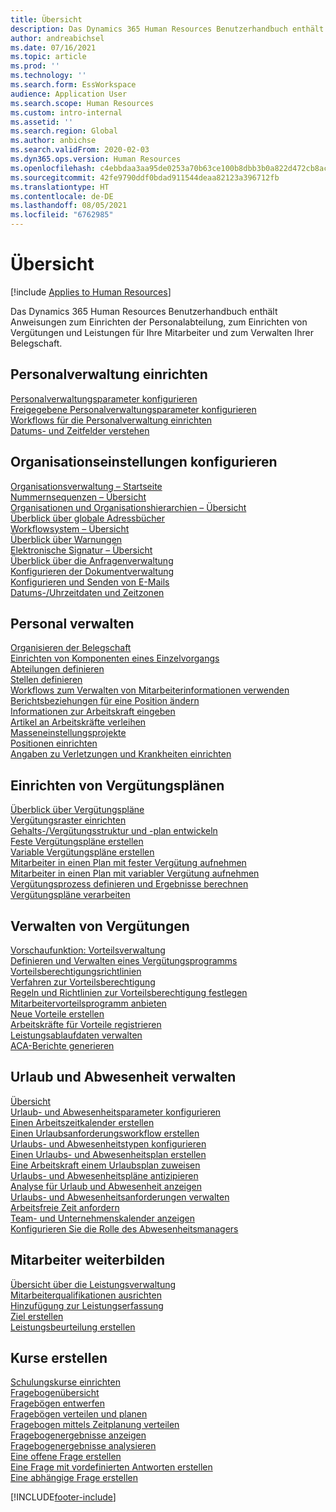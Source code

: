```yaml
---
title: Übersicht
description: Das Dynamics 365 Human Resources Benutzerhandbuch enthält Anweisungen zum Einrichten der Personalabteilung, zum Einrichten von Vergütungen und Leistungen für Ihre Mitarbeiter und zum Verwalten Ihrer Belegschaft.
author: andreabichsel
ms.date: 07/16/2021
ms.topic: article
ms.prod: ''
ms.technology: ''
ms.search.form: EssWorkspace
audience: Application User
ms.search.scope: Human Resources
ms.custom: intro-internal
ms.assetid: ''
ms.search.region: Global
ms.author: anbichse
ms.search.validFrom: 2020-02-03
ms.dyn365.ops.version: Human Resources
ms.openlocfilehash: c4ebbdaa3aa95de0253a70b63ce100b8dbb3b0a822d472cb8acedf4421fa6061
ms.sourcegitcommit: 42fe9790ddf0bdad911544deaa82123a396712fb
ms.translationtype: HT
ms.contentlocale: de-DE
ms.lasthandoff: 08/05/2021
ms.locfileid: "6762985"
---
```

# <a name="overview"></a>Übersicht

[!include [Applies to Human Resources](../includes/applies-to-hr.md)]

Das Dynamics 365 Human Resources Benutzerhandbuch enthält Anweisungen zum Einrichten der Personalabteilung, zum Einrichten von Vergütungen und Leistungen für Ihre Mitarbeiter und zum Verwalten Ihrer Belegschaft.

## <a name="set-up-human-resources"></a>Personalverwaltung einrichten

[Personalverwaltungsparameter konfigurieren](hr-setup-parameters.md)</br>
[Freigegebene Personalverwaltungsparameter konfigurieren](hr-setup-shared-parameters.md)</br>
[Workflows für die Personalverwaltung einrichten](./hr-workflow-manage-employee-information.md)</br>
[Datums- und Zeitfelder verstehen](hr-setup-date-time-fields.md)</br>

## <a name="configure-organization-settings"></a>Organisationseinstellungen konfigurieren

[Organisationsverwaltung – Startseite](../fin-ops-core/fin-ops/organization-administration/organization-administration-home-page.md?toc=/dynamics365/human-resources/toc.json)</br>
[Nummernsequenzen – Übersicht](../fin-ops-core/fin-ops/organization-administration/number-sequence-overview.md?toc=/dynamics365/human-resources/toc.json)</br>
[Organisationen und Organisationshierarchien – Übersicht](../fin-ops-core/fin-ops/organization-administration/organizations-organizational-hierarchies.md?toc=/dynamics365/human-resources/toc.json)</br>
[Überblick über globale Adressbücher](../fin-ops-core/fin-ops/organization-administration/overview-global-address-book.md?toc=/dynamics365/human-resources/toc.json)</br>
[Workflowsystem – Übersicht](../fin-ops-core/fin-ops/organization-administration/overview-workflow-system.md?toc=/dynamics365/human-resources/toc.json)</br>
[Überblick über Warnungen](../fin-ops-core/fin-ops/get-started/alerts-overview.md?toc=/dynamics365/human-resources/toc.json)</br>
[Elektronische Signatur – Übersicht](../fin-ops-core/fin-ops/organization-administration/electronic-signature-overview.md?toc=/dynamics365/human-resources/toc.json)</br>
[Überblick über die Anfragenverwaltung](../fin-ops-core/fin-ops/organization-administration/cases.md?toc=/dynamics365/human-resources/toc.json)</br>
[Konfigurieren der Dokumentverwaltung](../fin-ops-core/fin-ops/organization-administration/configure-document-management.md?toc=/dynamics365/human-resources/toc.json)</br>
[Konfigurieren und Senden von E-Mails](../fin-ops-core/fin-ops/organization-administration/configure-email.md?toc=/dynamics365/human-resources/toc.json)</br>
[Datums-/Uhrzeitdaten und Zeitzonen](../fin-ops-core/fin-ops/organization-administration/date-time-zones.md?toc=/dynamics365/human-resources/toc.json)</br>

## <a name="manage-personnel"></a>Personal verwalten

[Organisieren der Belegschaft](hr-personnel-departments-jobs-positions.md)</br>
[Einrichten von Komponenten eines Einzelvorgangs](hr-personnel-jobs.md)</br>
[Abteilungen definieren](hr-personnel-define-departments.md)</br>
[Stellen definieren](hr-personnel-define-jobs.md)</br>
[Workflows zum Verwalten von Mitarbeiterinformationen verwenden](hr-workflow-manage-employee-information.md)</br>
[Berichtsbeziehungen für eine Position ändern](hr-personnel-modify-reporting-relationships-position.md)</br>
[Informationen zur Arbeitskraft eingeben](hr-personnel-enter-worker-information.md)</br>
[Artikel an Arbeitskräfte verleihen](hr-personnel-loan-item-worker.md)</br>
[Masseneinstellungsprojekte](hr-personnel-mass-hire-projects.md)</br>
[Positionen einrichten](hr-personnel-set-up-positions.md)</br>
[Angaben zu Verletzungen und Krankheiten einrichten](hr-personnel-set-up-injury-illness-information.md)</br>

## <a name="set-up-compensation-plans"></a>Einrichten von Vergütungsplänen

[Überblick über Vergütungspläne](hr-compensation-overview.md)</br>
[Vergütungsraster einrichten](hr-compensation-grids.md)</br>
[Gehalts-/Vergütungsstruktur und -plan entwickeln](hr-compensation-structure.md)</br>
[Feste Vergütungspläne erstellen](hr-compensation-fixed-plans.md)</br>
[Variable Vergütungspläne erstellen](hr-compensation-variable-plans.md)</br>
[Mitarbeiter in einen Plan mit fester Vergütung aufnehmen](hr-compensation-enroll-employees-fixed.md)</br>
[Mitarbeiter in einen Plan mit variabler Vergütung aufnehmen](hr-compensation-enroll-employees-variable.md)</br>
[Vergütungsprozess definieren und Ergebnisse berechnen](hr-compensation-define-process.md)</br>
[Vergütungspläne verarbeiten](hr-compensation-process.md)</br>

## <a name="manage-benefits"></a>Verwalten von Vergütungen

[Vorschaufunktion: Vorteilsverwaltung](hr-benefits-management-overview.md)</br>
[Definieren und Verwalten eines Vergütungsprogramms](hr-benefits-manage-program.md)</br>
[Vorteilsberechtigungsrichtlinien](hr-benefits-eligibility-policies.md)</br>
[Verfahren zur Vorteilsberechtigung](hr-benefits-eligibility-process.md)</br>
[Regeln und Richtlinien zur Vorteilsberechtigung festlegen](hr-benefits-define-eligibility-rules.md)</br>
[Mitarbeitervorteilsprogramm anbieten](hr-benefits-deliver-employee-benefits-program.md)</br>
[Neue Vorteile erstellen](hr-benefits-create.md)</br>
[Arbeitskräfte für Vorteile registrieren](hr-benefits-enroll-workers.md)</br>
[Leistungsablaufdaten verwalten](hr-benefits-expiration-dates.md)</br>
[ACA-Berichte generieren](hr-benefits-aca-reports.md)</br>

## <a name="manage-leave-and-absence"></a>Urlaub und Abwesenheit verwalten

[Übersicht](hr-leave-and-absence-overview.md)</br>
[Urlaub- und Abwesenheitsparameter konfigurieren](hr-leave-and-absence-parameters.md)</br>
[Einen Arbeitszeitkalender erstellen](hr-leave-and-absence-working-time-calendar.md)</br>
[Einen Urlaubsanforderungsworkflow erstellen](hr-leave-and-absence-workflow.md)</br>
[Urlaubs- und Abwesenheitstypen konfigurieren](hr-leave-and-absence-types.md)</br>
[Einen Urlaubs- und Abwesenheitsplan erstellen](hr-leave-and-absence-plans.md)</br>
[Eine Arbeitskraft einem Urlaubsplan zuweisen](hr-leave-and-absence-enroll.md)</br>
[Urlaubs- und Abwesenheitspläne antizipieren](hr-leave-and-absence-accrue.md)</br>
[Analyse für Urlaub und Abwesenheit anzeigen](hr-leave-and-absence-analytics.md)</br>
[Urlaubs- und Abwesenheitsanforderungen verwalten](hr-employee-self-service-manage-requests.md)</br>
[Arbeitsfreie Zeit anfordern](hr-employee-self-service-request-time-off.md)</br>
[Team- und Unternehmenskalender anzeigen](hr-employee-self-service-calendar.md)</br>
[Konfigurieren Sie die Rolle des Abwesenheitsmanagers](hr-configure-absence-manager.md)</br>

## <a name="develop-employees"></a>Mitarbeiter weiterbilden

[Übersicht über die Leistungsverwaltung](hr-develop-performance-management-overview.md)</br>
[Mitarbeiterqualifikationen ausrichten](hr-develop-skills.md)</br>
[Hinzufügung zur Leistungserfassung](hr-develop-add-performance-journal.md)</br>
[Ziel erstellen](hr-develop-create-goal.md)</br>
[Leistungsbeurteilung erstellen](hr-develop-create-performance-review.md)</br>

## <a name="create-courses"></a>Kurse erstellen

[Schulungskurse einrichten](hr-learning-courses.md)</br>
[Fragebogenübersicht](hr-learning-questionnaires.md)</br>
[Fragebögen entwerfen](hr-learning-design-questionnaires.md)</br>
[Fragebögen verteilen und planen](hr-learning-distribute-questionnaires.md)</br>
[Fragebogen mittels Zeitplanung verteilen](hr-learning-distribute-questionnaires-scheduling.md)</br>
[Fragebogenergebnisse anzeigen](hr-learning-evaluate-questionnaire-results.md)</br>
[Fragebogenergebnisse analysieren](hr-learning-analyze-questionnaire-results.md)</br>
[Eine offene Frage erstellen](hr-learning-create-open-ended-question.md)</br>
[Eine Frage mit vordefinierten Antworten erstellen](hr-learning-create-closed-ended-question.md)</br>
[Eine abhängige Frage erstellen](hr-learning-depending-question.md)</br>





[!INCLUDE[footer-include](../includes/footer-banner.md)]
